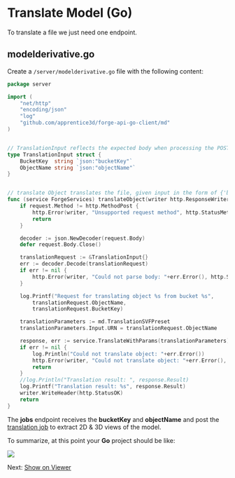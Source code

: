 # Translate Model (Go)

To translate a file we just need one endpoint.

## modelderivative.go

Create a `/server/modelderivative.go` file with the following content:

```go
package server

import (
	"net/http"
	"encoding/json"
	"log"
	"github.com/apprentice3d/forge-api-go-client/md"
)


// TranslationInput reflects the expected body when processing the POST request to bucket managing endpoint
type TranslationInput struct {
	BucketKey  string `json:"bucketKey"`
	ObjectName string `json:"objectName"`
}


// translate Object translates the file, given input in the form of {'bucketKey': 'theKey', 'objectName': 'theName'}
func (service ForgeServices) translateObject(writer http.ResponseWriter, request *http.Request) {
	if request.Method != http.MethodPost {
		http.Error(writer, "Unsupported request method", http.StatusMethodNotAllowed)
		return
	}

	decoder := json.NewDecoder(request.Body)
	defer request.Body.Close()

	translationRequest := &TranslationInput{}
	err := decoder.Decode(translationRequest)
	if err != nil {
		http.Error(writer, "Could not parse body: "+err.Error(), http.StatusBadRequest)
	}

	log.Printf("Request for translating object %s from bucket %s",
		translationRequest.ObjectName,
		translationRequest.BucketKey)

	translationParameters := md.TranslationSVFPreset
	translationParameters.Input.URN = translationRequest.ObjectName

	response, err := service.TranslateWithParams(translationParameters)
	if err != nil {
		log.Println("Could not translate object: "+err.Error())
		http.Error(writer, "Could not translate object: "+err.Error(), http.StatusInternalServerError)
		return
	}
	//log.Println("Translation result: ", response.Result)
	log.Printf("Translation result: %s", response.Result)
	writer.WriteHeader(http.StatusOK)
	return
}
```

The **jobs** endpoint receives the **bucketKey** and **objectName** and post the [translation job](https://developer.autodesk.com/en/docs/model-derivative/v2/reference/http/job-POST/) to extract 2D & 3D views of the model. 

To summarize, at this point your **Go** project should be like:

![](_media/go/vs_code_allfiles.png)

Next: [Show on Viewer](viewer/)